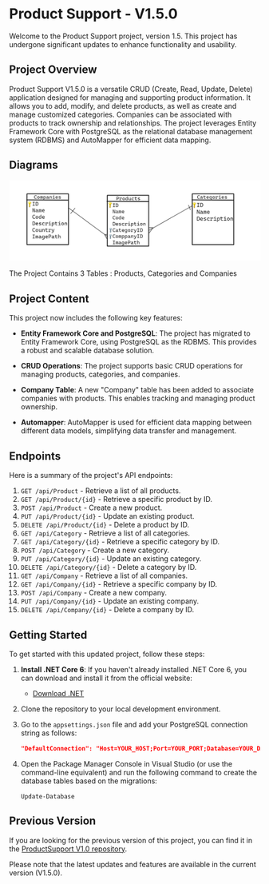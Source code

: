 # Product Support - V1.5.0

Welcome to the Product Support project, version 1.5. This project has undergone significant updates to enhance functionality and usability.

## Project Overview

Product Support V1.5.0 is a versatile CRUD (Create, Read, Update, Delete) application designed for managing and supporting product information. It allows you to add, modify, and delete products, as well as create and manage customized categories. Companies can be associated with products to track ownership and relationships. The project leverages Entity Framework Core with PostgreSQL as the relational database management system (RDBMS) and AutoMapper for efficient data mapping.

## Diagrams

![ERD](https://github.com/kamikazeayoup/ProductSupport.API/blob/master/ERD.png)

The Project Contains 3 Tables : Products, Categories and Companies
## Project Content

This project now includes the following key features:

- **Entity Framework Core and PostgreSQL**: The project has migrated to Entity Framework Core, using PostgreSQL as the RDBMS. This provides a robust and scalable database solution.

- **CRUD Operations**: The project supports basic CRUD operations for managing products, categories, and companies.

- **Company Table**: A new "Company" table has been added to associate companies with products. This enables tracking and managing product ownership.

- **Automapper**: AutoMapper is used for efficient data mapping between different data models, simplifying data transfer and management.

## Endpoints

Here is a summary of the project's API endpoints:

1. `GET /api/Product` - Retrieve a list of all products.
2. `GET /api/Product/{id}` - Retrieve a specific product by ID.
3. `POST /api/Product` - Create a new product.
4. `PUT /api/Product/{id}` - Update an existing product.
5. `DELETE /api/Product/{id}` - Delete a product by ID.
6. `GET /api/Category` - Retrieve a list of all categories.
7. `GET /api/Category/{id}` - Retrieve a specific category by ID.
8. `POST /api/Category` - Create a new category.
9. `PUT /api/Category/{id}` - Update an existing category.
10. `DELETE /api/Category/{id}` - Delete a category by ID.
11. `GET /api/Company` - Retrieve a list of all companies.
12. `GET /api/Company/{id}` - Retrieve a specific company by ID.
13. `POST /api/Company` - Create a new company.
14. `PUT /api/Company/{id}` - Update an existing company.
15. `DELETE /api/Company/{id}` - Delete a company by ID.

## Getting Started

To get started with this updated project, follow these steps:

1. **Install .NET Core 6**: If you haven't already installed .NET Core 6, you can download and install it from the official website:
   - [Download .NET](https://dotnet.microsoft.com/download)
2. Clone the repository to your local development environment.
3. Go to the `appsettings.json` file and add your PostgreSQL connection string as follows:

   ```json
   "DefaultConnection": "Host=YOUR_HOST;Port=YOUR_PORT;Database=YOUR_DATABASE;Username=YOUR_USERNAME;Password=YOUR_PASSWORD"
4. Open the Package Manager Console in Visual Studio (or use the command-line equivalent) and run the following command to create the database tables based on the migrations:

   ```Shell
   Update-Database

## Previous Version

If you are looking for the previous version of this project, you can find it in the [ProductSupport V1.0 repository](https://github.com/kamikazeayoup/ProductSupport.API/tree/ProductSupportV1.0).

Please note that the latest updates and features are available in the current version (V1.5.0).


